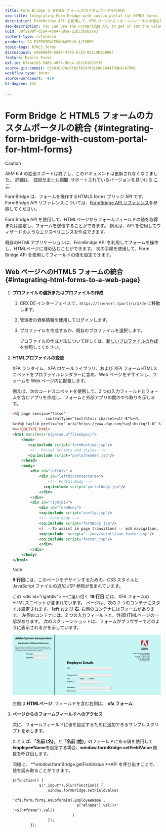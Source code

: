 ```yaml
---
title: Form Bridge と HTML5 フォームのカスタムポータルの統合
seo-title: Integrating Form Bridge with custom portal for HTML5 forms
description: FormBridge API を使用して、HTMLページからフォームフィールドの値を取得または設定し、フォームを送信することができます。
seo-description: You can use the FormBridge API to get or set the values of form fields from the HTML page and submit the form.
uuid: 09f2189f-d584-4b84-895e-22833b6b17e3
content-type: reference
products: SG_EXPERIENCEMANAGER/6.4/FORMS
topic-tags: hTML5_forms
discoiquuid: e0608649-bd49-4f40-bc1b-821c9b208883
feature: Mobile Forms
exl-id: bf4ae163-5d89-48fb-9bc4-182281b28f35
source-git-commit: c5b816d74c6f02f85476d16868844f39b4c47996
workflow-type: tm+mt
source-wordcount: '429'
ht-degree: 24%

---
```


# Form Bridge と HTML5 フォームのカスタムポータルの統合 {#integrating-form-bridge-with-custom-portal-for-html-forms}

>[!CAUTION]
>
>AEM 6.4 の拡張サポートは終了し、このドキュメントは更新されなくなりました。 詳細は、 [技術サポート期間](https://helpx.adobe.com/jp/support/programs/eol-matrix.html). サポートされているバージョンを見つける [ここ](https://experienceleague.adobe.com/docs/?lang=ja).

FormBridge は、フォームを操作するHTML5 forms ブリッジ API です。 FormBridge API リファレンスについては、[FormBridge API リファレンス](/help/forms/using/form-bridge-apis.md)を参照してください。

FormBridge API を使用して、HTMLページからフォームフィールドの値を取得または設定し、フォームを送信することができます。 例えば、API を使用してウィザードのようなエクスペリエンスを作成できます。

既存のHTMLアプリケーションは、FormBridge API を利用してフォームを操作し、HTMLページに埋め込むことができます。 次の手順を使用して、Form Bridge API を使用してフィールドの値を設定できます。

## Web ページへのHTML5 フォームの統合 {#integrating-html-forms-to-a-web-page}

1. **プロファイルの選択またはプロファイルの作成**

   1. CRX DE インターフェイスで、`https://[server]:[port]/crx/de` に移動します。
   1. 管理者の資格情報を使用してログインします。
   1. プロファイルを作成するか、既存のプロファイルを選択します。

      プロファイルの作成方法について詳しくは、[新しいプロファイルの作成](/help/forms/using/custom-profile.md)を参照してください。

1. **HTMLプロファイルの変更**

   XFA ランタイム、XFA ロケールライブラリ、および XFA フォームHTMLスニペットをプロファイルレンダラーに含め、Web ページをデザインし、フォームを Web ページ内に配置します。

   例えば、次のコードスニペットを使用して、2 つの入力フィールドとフォームを含むアプリを作成し、フォームと外部アプリの間のやり取りを示します。

   ```xml
   <%@ page session="false"
                  contentType="text/html; charset=utf-8"%><%
   %><%@ taglib prefix="cq" uri="https://www.day.com/taglibs/cq/1.0" %><%
   %><!DOCTYPE html>
   <html manifest="${param.offlineSpec}">
       <head>
          <cq:include script="formRuntime.jsp"/>
           <!-- Portal Scripts and Styles -->
          <cq:include script="portalheader.jsp"/> 
       </head>
       <body>
           <div id="leftdiv" >
               <div id="leftdivcontentarea">   
                   <!-- Portal Body -->
                 <cq:include script="portalbody.jsp"/>  
               </div>
           </div>
           <div id="rightdiv">
               <div id="formBody">
               <cq:include script="config.jsp"/>
               <!-- Form body -->
               <cq:include script="formBody.jsp"/>
               <!  --To assist in page transitions -- add navigation, based on scrolling -->
               <cq:include  script="../nav/scroll/nav_footer.jsp"/>
               <cq:include script="footer.jsp"/>
               </div>    
           </div>
       </body>
   </html>
   ```

   >[!NOTE]
   >
   >**9 行目**&#x200B;には、このページをデザインするための、CSS スタイルと JavaScript ファイルの追加 JSP 参照が含まれています。
   >
   >この &lt;div id=&quot;rightdiv&quot;> ～に追い付く **18 行目** には、XFA フォームのHTMLスニペットが含まれています。
   ページは、次の 2 つのコンテナにスタイル設定されます。 **left** および **右**. 右側のコンテナにはフォームがあります。 左側のコンテナには、2 つの入力フィールドと、外部HTMLページの一部があります。
   次のスクリーンショットは、フォームがブラウザーでどのように表示されるかを示しています。

   ![ポータル](assets/portal.jpg)

   左側は **HTMLページ**. フィールドを含む右側は、 **xfa フォーム**.

1. **ページからのフォームフィールドへのアクセス**

   次に、フォームフィールドに値を設定するために追加できるサンプルスクリプトを示します。

   たとえば、「**名前 (名)**」と「**名前 (姓)**」のフィールドにある値を使用して **EmployeeName**&#x200B;を設定する場合、**window.formBridge.setFieldValue** 関数を呼び出します。

   同様に、 **window.formBridge.getFieldValue **API を呼び出すことで、値を読み取ることができます。

   ```
   $(function() {
               $(".input").blur(function() {
                   window.formBridge.setFieldValue(
                               'xfa.form.form1.#subform[0].EmployeeName',
                                $("#lname").val()+' '+$("#fname").val()
                              )
                   });
           });
   ```
